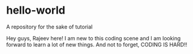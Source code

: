 # hello-world
A repository for the sake of tutorial

Hey guys, Rajeev here! I am new to this coding scene and I am looking forward to learn a lot of new things.
And not to forget, CODING IS HARD!!
